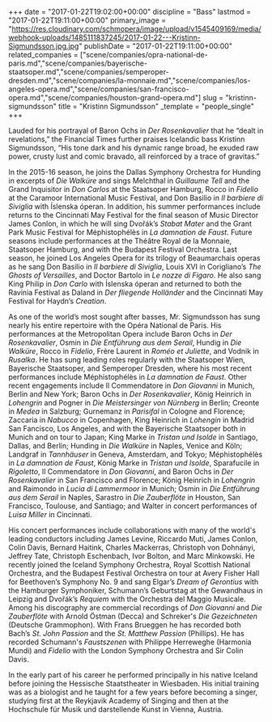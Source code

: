 +++
date = "2017-01-22T19:02:00+00:00"
discipline = "Bass"
lastmod = "2017-01-22T19:11:00+00:00"
primary_image = "https://res.cloudinary.com/schmopera/image/upload/v1545409169/media/webhook-uploads/1485111837245/2017-01-22---Kristinn-Sigmundsson.jpg.jpg"
publishDate = "2017-01-22T19:11:00+00:00"
related_companies = ["scene/companies/opra-national-de-paris.md","scene/companies/bayerische-staatsoper.md","scene/companies/semperoper-dresden.md","scene/companies/la-monnaie.md","scene/companies/los-angeles-opera.md","scene/companies/san-francisco-opera.md","scene/companies/houston-grand-opera.md"]
slug = "kristinn-sigmundsson"
title = "Kristinn Sigmundsson"
_template = "people_single"
+++

Lauded for his portrayal of Baron Ochs in *Der Rosenkavalier* that he “dealt in revelations,” the Financial Times further praises Icelandic bass Kristinn Sigmundsson, “His tone dark and his dynamic range broad, he exuded raw power, crusty lust and comic bravado, all reinforced by a trace of gravitas.” 

In the 2015-16 season, he joins the Dallas Symphony Orchestra for Hunding in excerpts of *Die Walküre* and sings Melchthal in *Guillaume Tell* and the Grand Inquisitor in *Don Carlos* at the Staatsoper Hamburg, Rocco in *Fidelio* at the Caramoor International Music Festival, and Don Basilio in *Il barbiere di Siviglia* with Íslenska óperan. In addition, his summer performances include returns to the Cincinnati May Festival for the final season of Music Director James Conlon, in which he will sing Dvořák’s *Stabat Mater* and the Grant Park Music Festival for Méphistophélès in *La damnation de Faust*. Future seasons include performances at the Théâtre Royal de la Monnaie, Staatsoper Hamburg, and with the Budapest Festival Orchestra. Last season, he joined Los Angeles Opera for its trilogy of Beaumarchais operas as he sang Don Basilio in *Il barbiere di Siviglia*, Louis XVI in Corigliano’s *The Ghosts of Versailles*, and Doctor Bartolo in *Le nozze di Figaro*. He also sang King Philip in *Don Carlo* with Íslenska óperan and returned to both the Ravinia Festival as Daland in *Der fliegende Holländer* and the Cincinnati May Festival for Haydn’s *Creation*. 

As one of the world’s most sought after basses, Mr. Sigmundsson has sung nearly his entire repertoire with the Opéra National de Paris. His performances at the Metropolitan Opera include Baron Ochs in *Der Rosenkavalier*, Osmin in *Die Entführung aus dem Serail*, Hundig in *Die Walküre*, Rocco in *Fidelio*, Frère Laurent in *Roméo et Juliette*, and Vodnik in *Rusalka*. He has sung leading roles regularly with the Staatsoper Wien, Bayerische Staatsoper, and Semperoper Dresden, where his most recent performances include Méphistophélès in *La damnation de Faust*. Other recent engagements include Il Commendatore in *Don Giovanni* in Munich, Berlin and New York; Baron Ochs in *Der Rosenkavalier*, König Heinrich in *Lohengrin* and Pogner in *Die Meistersinger von Nürnberg* in Berlin; Creonte in *Medea* in Salzburg; Gurnemanz in *Parisifal* in Cologne and Florence; Zaccaria in *Nabucco* in Copenhagen, King Heinrich in *Lohengin* in Madrid San Fancisco, Los Angeles, and with the Bayerische Staatsoper both in Munich and on tour to Japan; King Marke in *Tristan und Isolde* in Santiago, Dallas, and Berlin; Hunding in *Die Walküre* in Naples, Venice and Köln; Landgraf in *Tannhäuser* in Geneva, Amsterdam, and Tokyo; Méphistophélès in *La damnation de Faust*, König Marke in *Tristan und Isolde*, Sparafucile in *Rigoletto*, Il Commendatore in *Don Giovanni*, and Baron Ochs in *Der Rosenkavalier* in San Francisco and Florence; König Heinrich in *Lohengrin* and Raimondo in *Lucia di Lammermoor* in Munich; Osmin in *Die Entführung aus dem Serail* in Naples, Sarastro in *Die Zauberflöte* in Houston, San Francisco, Toulouse, and Santiago; and Walter in concert performances of *Luisa Miller* in Cincinnati.

His concert performances include collaborations with many of the world's leading conductors including James Levine, Riccardo Muti, James Conlon, Colin Davis, Bernard Haitink, Charles Mackerras, Christoph von Dohnányi, Jeffrey Tate, Christoph Eschenbach, Ivor Bolton, and Marc Minkowski. He recently joined the Iceland Symphony Orchestra, Royal Scottish National Orchestra, and the Budapest Festival Orchestra on tour at Avery Fisher Hall for Beethoven’s Symphony No. 9 and sang Elgar’s *Dream of Gerontius* with the Hamburger Symphoniker, Schumann’s Geburtstag at the Gewandhaus in Leipzig and Dvořák’s *Requiem* with the Orchestra del Maggio Musicale. Among his discography are commercial recordings of *Don Giovanni* and *Die Zauberflöte* with Arnold Östman (Decca) and Schreker's *Die Gezeichneten* (Deutsche Grammophon). With Frans Brueggen he has recorded both Bach’s *St. John Passion* and the *St. Matthew Passion* (Phillips). He has recorded Schumann's *Faustszenen* with Philippe Herreweghe (Harmonia Mundi) and *Fidelio* with the London Symphony Orchestra and Sir Colin Davis.

In the early part of his career he performed principally in his native Iceland before joining the Hessische Staatstheater in Wiesbaden. His initial training was as a biologist and he taught for a few years before becoming a singer, studying first at the Reykjavik Academy of Singing and then at the Hochschule für Musik und darstellende Kunst in Vienna, Austria.
